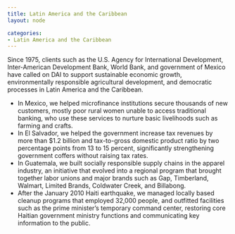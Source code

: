 ```yaml
---
title: Latin America and the Caribbean
layout: node

categories:
- Latin America and the Caribbean
---
```


Since 1975, clients such as the U.S. Agency for International Development, Inter-American Development Bank, World Bank, and government of Mexico have called on DAI to support sustainable economic growth, environmentally responsible agricultural development, and democratic processes in Latin America and the Caribbean.

* In Mexico, we helped microfinance institutions secure thousands of new customers, mostly poor rural women unable to access traditional banking, who use these services to nurture basic livelihoods such as farming and crafts.
* In El Salvador, we helped the government increase tax revenues by more than $1.2 billion and tax-to-gross domestic product ratio by two percentage points from 13 to 15 percent, significantly strengthening government coffers without raising tax rates.
* In Guatemala, we built socially responsible supply chains in the apparel industry, an initiative that evolved into a regional program that brought together labor unions and major brands such as Gap, Timberland, Walmart, Limited Brands, Coldwater Creek, and Billabong.
* After the January 2010 Haiti earthquake, we managed locally based cleanup programs that employed 32,000 people, and outfitted facilities such as the prime minister’s temporary command center, restoring core Haitian government ministry functions and communicating key information to the public.
